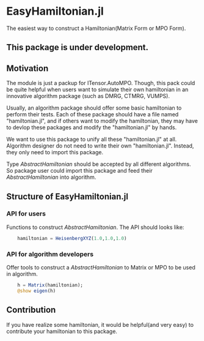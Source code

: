 # EasyHamiltonian.jl

The easiest way to construct a Hamiltonian(Matrix Form or MPO Form).

## This package is under development.

## Motivation

The module is just a packup for ITensor.AutoMPO. Though, this pack could be quite helpful when users want to simulate their own hamiltonian in an innovative algorithm package (such as DMRG, CTMRG, VUMPS).

Usually, an algorithm package should offer some basic hamiltonian to perform their tests. Each of these package should have a file named "hamiltonian.jl", and if others want to modify the hamiltonian, they may have to devlop these packages and modify the "hamiltonian.jl" by hands.

We want to use this package to unify all these "hamiltonian.jl" at all. Algorithm designer do not need to write their own "hamiltonian.jl". Instead, they only need to import this package.

Type *AbstractHamiltonian* should be accepted by all different algorithms. So package user could import this package and feed their *AbstractHamiltonian* into algorithm.

## Structure of EasyHamiltonian.jl

### API for users

Functions to construct *AbstractHamiltonian*. The API should looks like:

``` julia
    hamiltonian = HeisenbergXYZ(1.0,1.0,1.0)
```

### API for algorithm developers

Offer tools to construct a *AbstractHamiltonian* to Matrix or MPO to be used in algorithm.

``` julia
    h = Matrix(hamiltonian);
    @show eigen(h)
```

## Contribution

If you have realize some hamiltonian, it would be helpful(and very easy) to contribute your hamiltonian to this package.